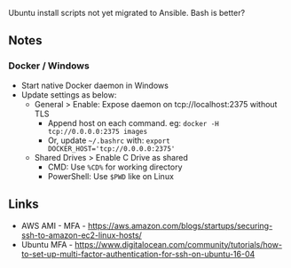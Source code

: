 Ubuntu install scripts not yet migrated to Ansible. Bash is better?

## Notes

### Docker / Windows

- Start native Docker daemon in Windows
- Update settings as below:
    - General > Enable: Expose daemon on tcp://localhost:2375 without TLS
      - Append host on each command. eg: `docker -H tcp://0.0.0.0:2375 images`
      - Or, update `~/.bashrc` with: `export DOCKER_HOST='tcp://0.0.0.0:2375'`
    - Shared Drives > Enable C Drive as shared
       - CMD: Use `%CD%` for working directory
       - PowerShell: Use `$PWD` like on Linux

## Links

- AWS AMI - MFA - https://aws.amazon.com/blogs/startups/securing-ssh-to-amazon-ec2-linux-hosts/
- Ubuntu MFA - https://www.digitalocean.com/community/tutorials/how-to-set-up-multi-factor-authentication-for-ssh-on-ubuntu-16-04

